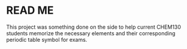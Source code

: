 # READ ME

This project was something done on the side to help current CHEM130 students memorize the necessary elements and their corresponding periodic table symbol for exams.
